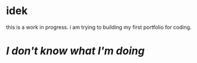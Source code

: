 # idek
this is a work in progress. 
i am trying to building my first portfolio for coding.

<div class="container-fluid">
<h1 class="text-center"><em> I don't know what I'm doing</em></h1>
</div>
